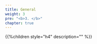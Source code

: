 ```yaml
---
title: General
weight: 3
pre: "<b>3. </b>"
chapter: true
---
```


{{%children style="h4" description="" %}}

